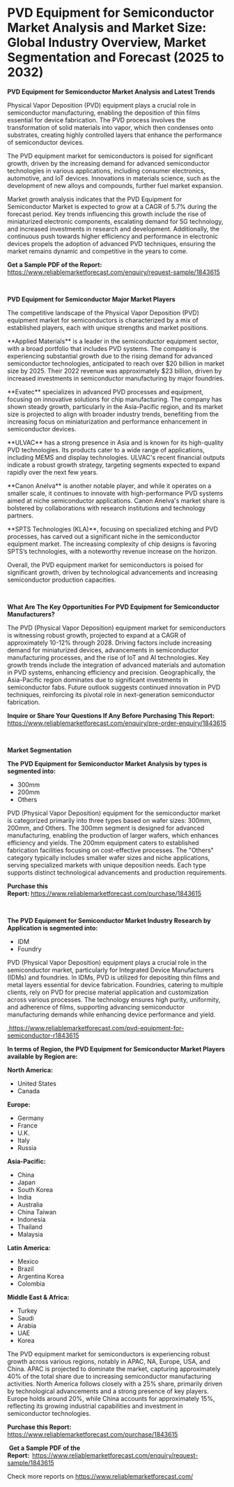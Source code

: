 <p><h1>PVD Equipment for Semiconductor Market Analysis and Market Size: Global Industry Overview, Market Segmentation and Forecast (2025 to 2032)</h1></p><p><strong>PVD Equipment for Semiconductor Market Analysis and Latest Trends</strong></p>
<p><p>Physical Vapor Deposition (PVD) equipment plays a crucial role in semiconductor manufacturing, enabling the deposition of thin films essential for device fabrication. The PVD process involves the transformation of solid materials into vapor, which then condenses onto substrates, creating highly controlled layers that enhance the performance of semiconductor devices.</p><p>The PVD equipment market for semiconductors is poised for significant growth, driven by the increasing demand for advanced semiconductor technologies in various applications, including consumer electronics, automotive, and IoT devices. Innovations in materials science, such as the development of new alloys and compounds, further fuel market expansion.</p><p>Market growth analysis indicates that the PVD Equipment for Semiconductor Market is expected to grow at a CAGR of 5.7% during the forecast period. Key trends influencing this growth include the rise of miniaturized electronic components, escalating demand for 5G technology, and increased investments in research and development. Additionally, the continuous push towards higher efficiency and performance in electronic devices propels the adoption of advanced PVD techniques, ensuring the market remains dynamic and competitive in the years to come.</p></p>
<p><strong>Get a Sample PDF of the Report:&nbsp;</strong> <a href="https://www.reliablemarketforecast.com/enquiry/request-sample/1843615?utm_campaign=2481&utm_medium=2&utm_source=Github&utm_content=ia&utm_term=06042025&utm_id=pvd-equipment-for-semiconductor">https://www.reliablemarketforecast.com/enquiry/request-sample/1843615</a></p>
<p>&nbsp;</p>
<p><strong>PVD Equipment for Semiconductor Major Market Players</strong></p>
<p><p>The competitive landscape of the Physical Vapor Deposition (PVD) equipment market for semiconductors is characterized by a mix of established players, each with unique strengths and market positions.</p><p>**Applied Materials** is a leader in the semiconductor equipment sector, with a broad portfolio that includes PVD systems. The company is experiencing substantial growth due to the rising demand for advanced semiconductor technologies, anticipated to reach over $20 billion in market size by 2025. Their 2022 revenue was approximately $23 billion, driven by increased investments in semiconductor manufacturing by major foundries.</p><p>**Evatec** specializes in advanced PVD processes and equipment, focusing on innovative solutions for chip manufacturing. The company has shown steady growth, particularly in the Asia-Pacific region, and its market size is projected to align with broader industry trends, benefiting from the increasing focus on miniaturization and performance enhancement in semiconductor devices.</p><p>**ULVAC** has a strong presence in Asia and is known for its high-quality PVD technologies. Its products cater to a wide range of applications, including MEMS and display technologies. ULVAC's recent financial outputs indicate a robust growth strategy, targeting segments expected to expand rapidly over the next few years.</p><p>**Canon Anelva** is another notable player, and while it operates on a smaller scale, it continues to innovate with high-performance PVD systems aimed at niche semiconductor applications. Canon Anelva's market share is bolstered by collaborations with research institutions and technology partners.</p><p>**SPTS Technologies (KLA)**, focusing on specialized etching and PVD processes, has carved out a significant niche in the semiconductor equipment market. The increasing complexity of chip designs is favoring SPTS’s technologies, with a noteworthy revenue increase on the horizon.</p><p>Overall, the PVD equipment market for semiconductors is poised for significant growth, driven by technological advancements and increasing semiconductor production capacities.</p></p>
<p>&nbsp;</p>
<p><strong>What Are The Key Opportunities For PVD Equipment for Semiconductor Manufacturers?</strong></p>
<p><p>The PVD (Physical Vapor Deposition) equipment market for semiconductors is witnessing robust growth, projected to expand at a CAGR of approximately 10-12% through 2028. Driving factors include increasing demand for miniaturized devices, advancements in semiconductor manufacturing processes, and the rise of IoT and AI technologies. Key growth trends include the integration of advanced materials and automation in PVD systems, enhancing efficiency and precision. Geographically, the Asia-Pacific region dominates due to significant investments in semiconductor fabs. Future outlook suggests continued innovation in PVD techniques, reinforcing its pivotal role in next-generation semiconductor fabrication.</p></p>
<p><strong>Inquire or Share Your Questions If Any Before Purchasing This Report:</strong> <a href="https://www.reliablemarketforecast.com/enquiry/pre-order-enquiry/1843615?utm_campaign=2481&utm_medium=2&utm_source=Github&utm_content=ia&utm_term=06042025&utm_id=pvd-equipment-for-semiconductor">https://www.reliablemarketforecast.com/enquiry/pre-order-enquiry/1843615</a></p>
<p>&nbsp;</p>
<p><strong>Market Segmentation</strong></p>
<p><strong>The PVD Equipment for Semiconductor Market Analysis by types is segmented into:</strong></p>
<p><ul><li>300mm</li><li>200mm</li><li>Others</li></ul></p>
<p><p>PVD (Physical Vapor Deposition) equipment for the semiconductor market is categorized primarily into three types based on wafer sizes: 300mm, 200mm, and Others. The 300mm segment is designed for advanced manufacturing, enabling the production of larger wafers, which enhances efficiency and yields. The 200mm equipment caters to established fabrication facilities focusing on cost-effective processes. The "Others" category typically includes smaller wafer sizes and niche applications, serving specialized markets with unique deposition needs. Each type supports distinct technological advancements and production requirements.</p></p>
<p><strong>Purchase this Report:&nbsp;</strong><a href="https://www.reliablemarketforecast.com/purchase/1843615?utm_campaign=2481&utm_medium=2&utm_source=Github&utm_content=ia&utm_term=06042025&utm_id=pvd-equipment-for-semiconductor">https://www.reliablemarketforecast.com/purchase/1843615</a></p>
<p>&nbsp;</p>
<p><strong>The PVD Equipment for Semiconductor Market Industry Research by Application is segmented into:</strong></p>
<p><ul><li>IDM</li><li>Foundry</li></ul></p>
<p><p>PVD (Physical Vapor Deposition) equipment plays a crucial role in the semiconductor market, particularly for Integrated Device Manufacturers (IDMs) and foundries. In IDMs, PVD is utilized for depositing thin films and metal layers essential for device fabrication. Foundries, catering to multiple clients, rely on PVD for precise material application and customization across various processes. The technology ensures high purity, uniformity, and adherence of films, supporting advancing semiconductor manufacturing demands while enhancing device performance and yield.</p></p>
<p><a href="https://www.reliablemarketforecast.com/pvd-equipment-for-semiconductor-r1843615?utm_campaign=2481&utm_medium=2&utm_source=Github&utm_content=ia&utm_term=06042025&utm_id=pvd-equipment-for-semiconductor">&nbsp;https://www.reliablemarketforecast.com/pvd-equipment-for-semiconductor-r1843615</a></p>
<p><strong>In terms of Region, the PVD Equipment for Semiconductor Market Players available by Region are:</strong></p>
<p>
    <p> <strong> North America: </strong>
        <ul>
            <li>United States</li>
            <li>Canada</li>
        </ul>
        </p> 
    <p> <strong> Europe: </strong>
        <ul>
            <li>Germany</li>
            <li>France</li>
            <li>U.K.</li>
            <li>Italy</li>
            <li>Russia</li>
        </ul>
        </p> 
    <p> <strong> Asia-Pacific: </strong>
        <ul>
            <li>China</li>
            <li>Japan</li>
            <li>South Korea</li>
            <li>India</li>
            <li>Australia</li>
            <li>China Taiwan</li>
            <li>Indonesia</li>
            <li>Thailand</li>
            <li>Malaysia</li>
        </ul>
        </p> 
    <p> <strong> Latin America: </strong>
        <ul>
            <li>Mexico</li>
            <li>Brazil</li>
            <li>Argentina Korea</li>
            <li>Colombia</li>
        </ul>
        </p> 
    <p> <strong> Middle East & Africa: </strong>
        <ul>
            <li>Turkey</li>
            <li>Saudi</li>
            <li>Arabia</li>
            <li>UAE</li>
            <li>Korea</li>
        </ul>
    </p>
    </p>
<p><p>The PVD equipment market for semiconductors is experiencing robust growth across various regions, notably in APAC, NA, Europe, USA, and China. APAC is projected to dominate the market, capturing approximately 40% of the total share due to increasing semiconductor manufacturing activities. North America follows closely with a 25% share, primarily driven by technological advancements and a strong presence of key players. Europe holds around 20%, while China accounts for approximately 15%, reflecting its growing industrial capabilities and investment in semiconductor technologies. </p></p>
<p><strong>Purchase this Report: </strong><a href="https://www.reliablemarketforecast.com/purchase/1843615?utm_campaign=2481&utm_medium=2&utm_source=Github&utm_content=ia&utm_term=06042025&utm_id=pvd-equipment-for-semiconductor">https://www.reliablemarketforecast.com/purchase/1843615</a></p>
<p>&nbsp;<strong>Get a Sample PDF of the Report:&nbsp;&nbsp;</strong><a href="https://www.reliablemarketforecast.com/enquiry/request-sample/1843615?utm_campaign=2481&utm_medium=2&utm_source=Github&utm_content=ia&utm_term=06042025&utm_id=pvd-equipment-for-semiconductor">https://www.reliablemarketforecast.com/enquiry/request-sample/1843615</a></p>
<p><strong></strong></p>
<p>Check more reports on <a href="https://www.reliablemarketforecast.com/?utm_campaign=2481&utm_medium=2&utm_source=Github&utm_content=ia&utm_term=06042025&utm_id=pvd-equipment-for-semiconductor">https://www.reliablemarketforecast.com/</a></p>